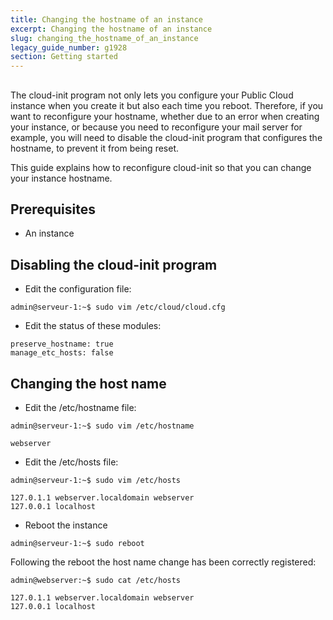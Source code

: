 ```yaml
---
title: Changing the hostname of an instance
excerpt: Changing the hostname of an instance
slug: changing_the_hostname_of_an_instance
legacy_guide_number: g1928
section: Getting started
---
```



## 
The cloud-init program not only lets you configure your Public Cloud instance when you create it but also each time you reboot. 
Therefore, if you want to reconfigure your hostname, whether due to an error when creating your instance, or because you need to reconfigure your mail server for example, you will need to disable the cloud-init program that configures the hostname, to prevent it from being reset. 

This guide explains how to reconfigure cloud-init so that you can change your instance hostname.


## Prerequisites

- An instance




## Disabling the cloud-init program

- Edit the configuration file:

```
admin@serveur-1:~$ sudo vim /etc/cloud/cloud.cfg
```


- Edit the status of these modules:

```
preserve_hostname: true
manage_etc_hosts: false
```





## Changing the host name

- Edit the /etc/hostname file:

```
admin@serveur-1:~$ sudo vim /etc/hostname

webserver
```


- Edit the /etc/hosts file:

```
admin@serveur-1:~$ sudo vim /etc/hosts

127.0.1.1 webserver.localdomain webserver
127.0.0.1 localhost
```


- Reboot the instance 

```
admin@serveur-1:~$ sudo reboot
```



Following the reboot the host name change has been correctly registered:

```
admin@webserver:~$ sudo cat /etc/hosts

127.0.1.1 webserver.localdomain webserver
127.0.0.1 localhost
```




## 
 

